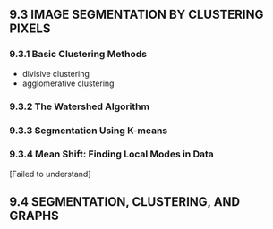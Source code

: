 

## 9.3 IMAGE SEGMENTATION BY CLUSTERING PIXELS

### 9.3.1 Basic Clustering Methods

* divisive clustering
* agglomerative clustering

### 9.3.2 The Watershed Algorithm


### 9.3.3 Segmentation Using K-means

### 9.3.4 Mean Shift: Finding Local Modes in Data

[Failed to understand]

## 9.4 SEGMENTATION, CLUSTERING, AND GRAPHS



